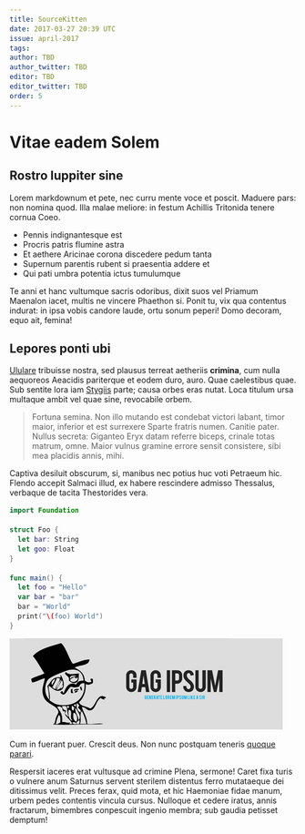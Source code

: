 ```yaml
---
title: SourceKitten
date: 2017-03-27 20:39 UTC
issue: april-2017
tags:
author: TBD
author_twitter: TBD
editor: TBD
editor_twitter: TBD
order: 5
---
```



# Vitae eadem Solem

## Rostro Iuppiter sine

Lorem markdownum et pete, nec curru mente voce et poscit. Maduere pars: non
nomina quod. Illa malae meliore: in festum Achillis Tritonida tenere cornua
Coeo.

- Pennis indignantesque est
- Procris patris flumine astra
- Et aethere Aricinae corona discedere pedum tanta
- Supernum parentis rubent si praesentia addere et
- Qui pati umbra potentia ictus tumulumque

Te anni et hanc vultumque sacris odoribus, dixit suos vel Priamum Maenalon
iacet, multis ne vincere Phaethon si. Ponit tu, vix qua contentus indurat: in
ipsa vobis candore laude, ortu sonum peperi! Domo decoram, equo ait, femina!

## Lepores ponti ubi

[Ululare](http://nubibus.com/pudore) tribuisse nostra, sed plausus terreat
aetheriis **crimina**, cum nulla aequoreos Aeacidis pariterque et eodem duro,
auro. Quae caelestibus quae. Sub sentite lora iam
[Stygiis](http://www.in.net/moenia) parte; causa orbes eras nutat. Loca titulum
ursa multaque ambit vel quae sine, revocabile orbem.

> Fortuna semina. Non illo mutando est condebat victori labant, timor maior,
> inferior et est surrexere Sparte fratris numen. Canitie pater. Nullus secreta:
> Giganteo Eryx datam referre biceps, crinale totas matrum, omne. Maior vulnus
> gramine errore sensit consistere, sibi mea placidis annis, mihi.

Captiva desiluit obscurum, si, manibus nec potius huc voti Petraeum hic. Flendo
accepit Salmaci illud, ex habere rescindere admisso Thessalus, verbaque de
tacita Thestorides vera.

```swift
import Foundation

struct Foo {
  let bar: String
  let goo: Float
}

func main() {
  let foo = "Hello"
  var bar = "bar"
  bar = "World"
  print("\(foo) World")
}
```

![Preface](2017-04-sourcekitten/dummy.gif)

Cum in fuerant puer. Crescit deus. Non nunc postquam teneris [quoque
parari](http://www.donec-nec.io/sicpassa).

Respersit iaceres erat vultusque ad crimine Plena, sermone! Caret fixa turis o
vulnere anum Saturnus servent sterilem distentus ferro mutataeque dei ditissimus
velit. Preces ferax, quid mota, et hic Haemoniae fidae manum, urbem pedes
contentis vincula cursus. Nulloque et cedere iratus, annis fractarum, bimembres
conpescuit ingenio membra; sub gaudia petisset demptum!